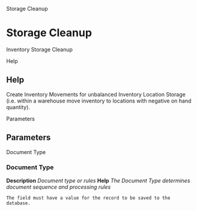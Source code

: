 
Storage Cleanup
# Storage Cleanup


Inventory Storage Cleanup

Help
## Help

Create Inventory Movements for unbalanced Inventory Location Storage (i.e. within a warehouse move inventory to locations with negative on hand quantity).

Parameters
## Parameters


Document Type
### Document Type

**Description**
 *Document type or rules*
**Help**
 *The Document Type determines document sequence and processing rules*

```
The field must have a value for the record to be saved to the database.
```